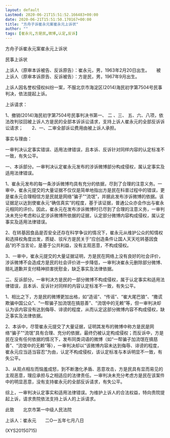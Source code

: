 ```yaml
---
layout: default
Lastmod: 2020-06-21T15:51:52.166483+00:00
date: 2020-06-21T15:51:50.170167+00:00
title: "方舟子诉崔永元案崔永元上诉状"
author: ""
tags: [崔永元,方是民,微博,认定,反诉]
---
```


方舟子诉崔永元案崔永元上诉状

民事上诉状

上诉人（原审本诉被告、反诉原告）：崔永元，男，1963年2月20日出生。　　被上诉人（原审本诉原告、反诉被告）：方是民，男，1967年9月出生。

上诉人因名誉权侵权纠纷一案，不服北京市海淀区(2014)海民初字第7504号民事判决，依法提起上诉。

上诉请求：

1、撤销(2014)海民初字第7504号民事判决书第一、 二 、三、 五、六、八项，依法改判驳回被上诉人方是民的全部本诉诉讼请求，支持上诉人崔永元的全部反诉诉讼请求；　　2、一、二审全部诉讼费用由被上诉人承担。

事实与理由：

一审判决认定事实错误、适用法律错误，且本诉、反诉针对同样内容的认定标准不一致，有失公平。

一、本诉部分。一审判决认定崔永元发布的涉诉微博部分构成侵权，属认定事实及适用法律错误。

1、崔永元发布的每一条涉诉微博均具有充分的依据，尽到了合理的注意义务。一审中，崔永元提交的大量证据不仅仅是简单地指出方是民在科普过程中的错误，更是崔永元合理相信方是民就是网络“骗子”“流氓”，并据此发布涉诉微博的依据。该证据足以达到使崔永元“确信真实”的程度，基于该证据，普通公众亦会作出与崔永元相同的评价。因此，崔永元在发布涉诉微博时已尽到了合理的注意义务，一审判决未充分考虑和认定涉诉微博所依据的证据，认定部分微博内容构成侵权，属认定事实及适用法律错误。

2、在转基因食品是否安全还存在科学争议的情况下，崔永元从维护公众的知情权和选择权角度出发，质疑、驳斥方是民关于“应创造条件让国人天天吃转基因食品”的不当言论，是基于公共利益，没有主观恶意，不构成侵权。

3、一审中，崔永元提交的大量证据证明，方是民在网络上没有良好的社会评价，涉诉微博不会造成方是民的社会评价进一步降低，一审判决崔永元删除部分微博、赔礼道歉并支付精神损害抚慰金，缺乏事实及法律依据。

二、反诉部分。一审判决方是民的一部分微博不构成侵权，属于认定事实和适用法律错误，且本诉、反诉针对同样的内容认定标准不一致，有失公平。

1、相比之下，方是民的微博更加出格，如“造谣”、“传谣”、“崔大尾巴狼”、“撒谎欺骗中国公众”、“一帮骗子加流氓在搞慈善”、“流氓中的无赖”等，但一审判决却认为该内容没有达到侮辱、诽谤的程度，从而认定这部分微博内容不构成侵权，缺乏事实及法律依据。

2、本诉中，尽管崔永元提交了大量证据，证明其发布的微博中称方是民是网络“骗子”“流氓”具有合理、充分的依据，最终仍被认定构成侵权；而反诉中，方是民在没有任何依据的情况下，发布同类词语的微博（如“一帮骗子加流氓在搞慈善”、“流氓中的无赖”等），一审判决却以“该微博内容未达到侮辱、诽谤的程度，崔永元应当适当容忍”为由，认定不构成侵权，该认定标准与本诉明显不一致，有失公平。

3、从观点相左而恼羞成怒，到不断激化矛盾、恶意攻击，方是民具有显而易见的主观恶意，理应承担与之相适应的法律责任。一审判决未充分考虑方是民在该案件中的明显恶意，没有支持崔永元的全部反诉请求，有失公平。

综上，一审判决认定事实和适用法律错误。为维护上诉人的合法权益，特向贵院提起上诉，请求贵院依法支持上诉人的上诉请求。

此致　　北京市第一中级人民法院

上诉人：崔永元　　二O一五年七月八日

(XYS20150715)

